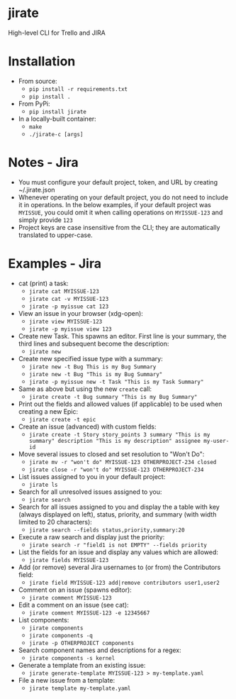 # jirate
High-level CLI for Trello and JIRA

# Installation
- From source:
  - `pip install -r requirements.txt`
  - `pip install .`
- From PyPi:
  - `pip install jirate`
- In a locally-built container:
  - `make`
  - `./jirate-c [args]`

# Notes - Jira
- You must configure your default project, token, and URL by creating ~/.jirate.json
- Whenever operating on your default project, you do not need to include it in operations. In the below examples, if your default project was `MYISSUE`, you could omit it when calling operations on `MYISSUE-123` and simply provide `123`
- Project keys are case insensitive from the CLI; they are automatically translated to upper-case.

# Examples - Jira
- cat (print) a task:
  - `jirate cat MYISSUE-123`
  - `jirate cat -v MYISSUE-123`
  - `jirate -p myissue cat 123`
- View an issue in your browser (xdg-open):
  - `jirate view MYISSUE-123`
  - `jirate -p myissue view 123`
- Create new Task. This spawns an editor. First line is your summary, the third lines and subsequent become the description:
  - `jirate new`
- Create new specified issue type with a summary:
  - `jirate new -t Bug This is my Bug Summary`
  - `jirate new -t Bug "This is my Bug Summary"`
  - `jirate -p myissue new -t Task "This is my Task Summary"`
- Same as above but using the new `create` call:
  - `jirate create -t Bug summary "This is my Bug Summary"`
- Print out the fields and allowed values (if applicable) to be used when creating a new Epic:
  - `jirate create -t epic`
- Create an issue (advanced) with custom fields:
  - `jirate create -t Story story_points 3 summary "This is my summary" description "This is my description" assignee my-user-id`
- Move several issues to closed and set resolution to "Won't Do":
  - `jirate mv -r "won't do" MYISSUE-123 OTHERPROJECT-234 closed`
  - `jirate close -r "won't do" MYISSUE-123 OTHERPROJECT-234`
- List issues assigned to you in your default project:
  - `jirate ls`
- Search for all unresolved issues assigned to you:
  - `jirate search`
- Search for all issues assigned to you and display the a table with key (always displayed on left), status, priority, and summary (with width limited to 20 characters):
  - `jirate search --fields status,priority,summary:20`
- Execute a raw search and display just the priority:
  - `jirate search -r "field1 is not EMPTY" --fields priority`
- List the fields for an issue and display any values which are allowed:
  - `jirate fields MYISSUE-123`
- Add (or remove) several Jira usernames to (or from) the Contributors field:
  - `jirate field MYISSUE-123 add|remove contributors user1,user2`
- Comment on an issue (spawns editor):
  - `jirate comment MYISSUE-123`
- Edit a comment on an issue (see cat):
  - `jirate comment MYISSUE-123 -e 12345667`
- List components:
  - `jirate components`
  - `jirate components -q`
  - `jirate -p OTHERPROJECT components`
- Search component names and descriptions for a regex:
  - `jirate components -s kernel`
- Generate a template from an existing issue:
  - `jirate generate-template MYISSUE-123 > my-template.yaml`
- File a new issue from a template:
  - `jirate template my-template.yaml`
